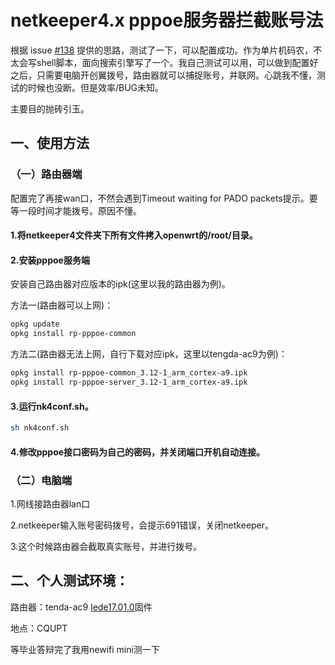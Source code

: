 # netkeeper4.x pppoe服务器拦截账号法

根据 issue [#138](https://github.com/miao1007/Openwrt-NetKeeper/issues/138) 提供的思路，测试了一下，可以配置成功。作为单片机码农，不太会写shell脚本，面向搜索引擎写了一个。我自己测试可以用，可以做到配置好之后，只需要电脑开创翼拨号，路由器就可以捕捉账号，并联网。心跳我不懂，测试的时候也没断。但是效率/BUG未知。

主要目的抛砖引玉。
## 一、使用方法
### （一）路由器端
配置完了再接wan口，不然会遇到Timeout waiting for PADO packets提示。要等一段时间才能拨号。原因不懂。
#### 1.将netkeeper4文件夹下所有文件拷入openwrt的/root/目录。
#### 2.安装pppoe服务端
安装自己路由器对应版本的ipk(这里以我的路由器为例)。

方法一(路由器可以上网)：
```sh
opkg update
opkg install rp-pppoe-common
```

方法二(路由器无法上网，自行下载对应ipk，这里以tengda-ac9为例)：
```sh
opkg install rp-pppoe-common_3.12-1_arm_cortex-a9.ipk 
opkg install rp-pppoe-server_3.12-1_arm_cortex-a9.ipk
```
#### 3.运行nk4conf.sh。
```sh
sh nk4conf.sh
```
#### 4.修改pppoe接口密码为自己的密码，并关闭端口开机自动连接。
### （二）电脑端

1.网线接路由器lan口

2.netkeeper输入账号密码拨号，会提示691错误，关闭netkeeper。

3.这个时候路由器会截取真实账号，并进行拨号。

## 二、个人测试环境：
路由器：tenda-ac9 [lede17.01.0](https://downloads.lede-project.org/releases/17.01.0/targets/bcm53xx/generic)固件

地点：CQUPT

等毕业答辩完了我用newifi mini测一下
